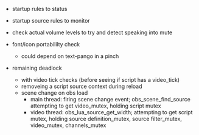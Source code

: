 - startup rules to status
- startup source rules to monitor

- check actual volume levels to try and detect speaking into mute
- font/icon portabililty check
  - could depend on text-pango in a pinch

- remaining deadlock
  - with video tick checks (before seeing if script has a video_tick)
  - removeing a script source context during reload
  - scene change on obs load
    - main thread: firing scene change event; obs_scene_find_source attempting to get video_mutex, holding script mutex
    - video thread: obs_lua_source_get_width; attempting to get script mutex, holding source definition_mutex, source filter_mutex, video_mutex, channels_mutex
